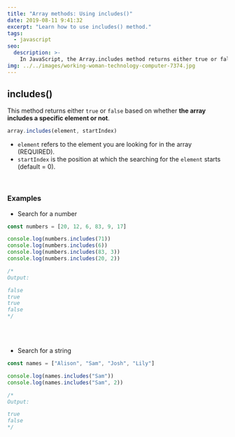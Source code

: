 ```yaml
---
title: "Array methods: Using includes()"
date: 2019-08-11 9:41:32
excerpt: "Learn how to use includes() method."
tags:
  - javascript
seo:
  description: >-
    In JavaScript, the Array.includes method returns either true or false based on whether the array includes a specific element or not.
img: ../../images/working-woman-technology-computer-7374.jpg
---
```


## includes()

This method returns either `true` or `false` based on whether **the array includes a specific element or not**.

```javascript
array.includes(element, startIndex)
```

- `element` refers to the element you are looking for in the array (REQUIRED).
- `startIndex` is the position at which the searching for the `element` starts (default = 0).

<br>

### Examples

- Search for a number

```javascript
const numbers = [20, 12, 6, 83, 9, 17]

console.log(numbers.includes(71))
console.log(numbers.includes(6))
console.log(numbers.includes(83, 3))
console.log(numbers.includes(20, 2))

/*
Output:

false
true
true
false
*/
```

<br>
<br>

- Search for a string

```javascript
const names = ["Alison", "Sam", "Josh", "Lily"]

console.log(names.includes("Sam"))
console.log(names.includes("Sam", 2))

/*
Output:

true
false
*/
```
